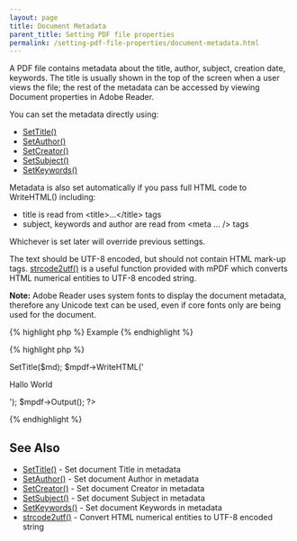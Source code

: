```yaml
---
layout: page
title: Document Metadata
parent_title: Setting PDF file properties
permalink: /setting-pdf-file-properties/document-metadata.html
---
```


<div id="bpmbook" class="bpmbook" style="direction:ltr;">
<div class="topic_user_field">
<div id="U0">
<p>A PDF file contains metadata about the title, author, subject, creation date, keywords. The title is usually shown in the top of the screen when a user views the file; the rest of the metadata can be accessed by viewing Document properties in Adobe Reader.</p>
<p>You can set the metadata directly using:</p>
<ul>
<li class="manual_boxlist"><a href="{{ "/reference/mpdf-functions/settitle.html" | prepend: site.baseurl }}">SetTitle()</a></li>
<li class="manual_boxlist"><a href="{{ "/reference/mpdf-functions/setauthor.html" | prepend: site.baseurl }}">SetAuthor()</a></li>
<li class="manual_boxlist"><a href="{{ "/reference/mpdf-functions/setcreator.html" | prepend: site.baseurl }}">SetCreator()</a></li>
<li class="manual_boxlist"><a href="{{ "/reference/mpdf-functions/setsubject.html" | prepend: site.baseurl }}">SetSubject()</a></li>
<li class="manual_boxlist"><a href="{{ "/reference/mpdf-functions/setkeywords.html" | prepend: site.baseurl }}">SetKeywords()</a></li>
</ul>
<p>Metadata is also set automatically if you pass full HTML code to WriteHTML() including:</p>
<ul>
<li>title is read from &lt;title&gt;...&lt;/title&gt; tags</li>
<li>subject, keywords and author are read from &lt;meta ... /&gt; tags</li>
</ul>
<p>Whichever is set later will override previous settings.</p>
<p>The text should be UTF-8 encoded, but should not contain HTML mark-up tags. <a href="{{ "/reference/mpdf-utilities/strcode2utf.html" | prepend: site.baseurl }}">strcode2utf()</a> is a useful function provided with mPDF which converts HTML numerical entities to UTF-8 encoded string.</p>

<div class="alert alert-info" role="alert"><b>Note:</b> Adobe Reader uses system fonts to display the document metadata, therefore any Unicode text can be used, even if core fonts only are being used for the document.</div>

{% highlight php %}
Example
{% endhighlight %}

{% highlight php %}
<?php

<?php

$mpdf=new mPDF();

$md = strcode2utf("&amp;#1575;&amp;#1610;&amp;#1604;&amp;#1575;&amp;#1578; &amp;#1601;&amp;#1610;&amp;#1605;&amp;#1575; &amp;#1575;&amp;#1610;&amp;#1604;&amp;#1575;&amp;#1578; &amp;#1601;&amp;#1610;&amp;#1605;&amp;#1575;");

$mpdf->SetTitle($md);

$mpdf->WriteHTML('<p>Hallo World</p>');

$mpdf->Output();

?>
{% endhighlight %}

<h2>See Also</h2>
<ul>
<li class="manual_boxlist"><a href="{{ "/reference/mpdf-functions/settitle.html" | prepend: site.baseurl }}">SetTitle()</a> - Set document Title in metadata</li>
<li class="manual_boxlist"><a href="{{ "/reference/mpdf-functions/setauthor.html" | prepend: site.baseurl }}">SetAuthor()</a> - Set document Author in metadata</li>
<li class="manual_boxlist"><a href="{{ "/reference/mpdf-functions/setcreator.html" | prepend: site.baseurl }}">SetCreator()</a> - Set document Creator in metadata</li>
<li class="manual_boxlist"><a href="{{ "/reference/mpdf-functions/setsubject.html" | prepend: site.baseurl }}">SetSubject()</a> - Set document Subject in metadata</li>
<li class="manual_boxlist"><a href="{{ "/reference/mpdf-functions/setkeywords.html" | prepend: site.baseurl }}">SetKeywords()</a> - Set document Keywords in metadata</li>
<li class="manual_boxlist"><a href="{{ "/reference/mpdf-utilities/strcode2utf.html" | prepend: site.baseurl }}">strcode2utf()</a> - Convert HTML numerical entities to UTF-8 encoded string</li>
</ul>
</div>
</div>

